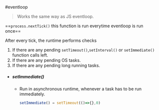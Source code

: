 #eventloop
> Works the same way as JS eventloop.

==`process.nextTick()` this function is run everytime eventloop is run once==

After every tick, the runtime performs checks
1. If there are any pending `setTimeout()`,`setInterval()` or `setImmediate()` function calls left.
2. If there are any pending OS tasks.
3. If there are any pending long running tasks. 

- ##### setImmediate()
	- Run in asynchronous runtime, whenever a task has to be run immediately. 
		```js
		setImmediate() = setTimeout(()=>{},0)
		```

